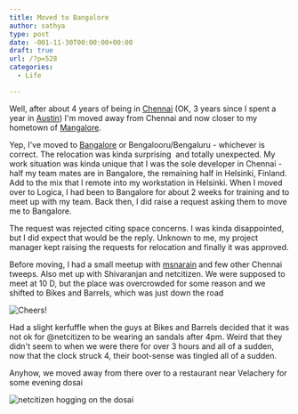 ```yaml
---
title: Moved to Bangalore
author: sathya
type: post
date: -001-11-30T00:00:00+00:00
draft: true
url: /?p=528
categories:
  - Life

---
```

Well, after about 4 years of being in <a title="All articles tagged Chennai" href="https://sathyabh.at/tag/chennai" target="_blank">Chennai</a> (OK, 3 years since I spent a year in <a title="All articles tagged Austin" href="https://sathyabh.at/tag/austin" target="_blank">Austin</a>) I'm moved away from Chennai and now closer to my hometown of <a title="All articles tagged Mangalore" href="https://sathyabh.at/tag/mangalore" target="_blank">Mangalore</a>.

Yep, I've moved to <a title="All articles tagged Bangalore" href="https://sathyabh.at/tag/bangalore" target="_blank">Bangalore</a> or Bengalooru/Bengaluru - whichever is correct. The relocation was kinda surprising  and totally unexpected. My work situation was kinda unique that I was the sole developer in Chennai - half my team mates are in Bangalore, the remaining half in Helsinki, Finland. Add to the mix that I remote into my workstation in Helsinki. When I moved over to Logica, I had been to Bangalore for about 2 weeks for training and to meet up with my team. Back then, I did raise a request asking them to move me to Bangalore.

The request was rejected citing space concerns. I was kinda disappointed, but I did expect that would be the reply. Unknown to me, my project manager kept raising the requests for relocation and finally it was approved.

Before moving, I had a small meetup with [msnarain][1] and few other Chennai tweeps. Also met up with Shivaranjan and netcitizen. We were supposed to meet at 10 D, but the place was overcrowded for some reason and we shifted to Bikes and Barrels, which was just down the road

![Cheers!][2] 

Had a slight kerfuffle when the guys at Bikes and Barrels decided that it was not ok for @netcitizen to be wearing an sandals after 4pm. Weird that they didn't seem to when we were there for over 3 hours and all of a sudden, now that the clock struck 4, their boot-sense was tingled all of a sudden. 

Anyhow, we moved away from there over to a restaurant near Velachery for some evening dosai

![netcitizen hogging on the dosai][3]

 [1]: https://twitter.com/msnarain
 [2]: https://posterous.com/getfile/files.posterous.com/sathyabhat/sguIBugnDFhIhbCEzAHDtIaAnerzruvdeCydqotADgqBBgjBnhzDdkukgiaw/image.jpg.scaled500.jpg
 [3]: https://posterous.com/getfile/files.posterous.com/sathyabhat/nwiwcjimBfiEvmfHasewgfxhywuttcGcDwEGxorJcdcEpbAkBlaeitfJgpte/image.jpg.scaled500.jpg
